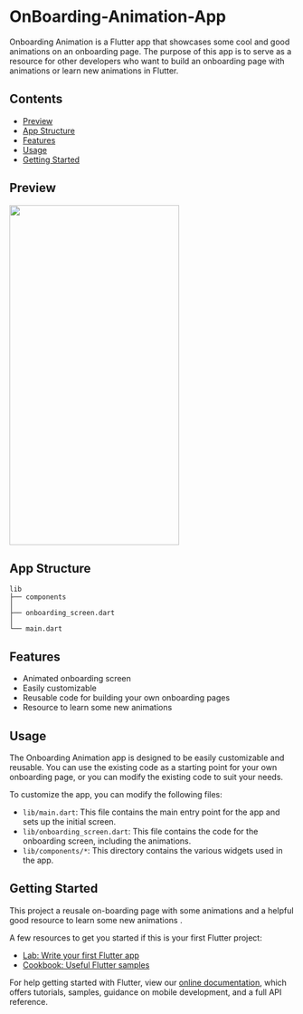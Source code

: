 # OnBoarding-Animation-App

Onboarding Animation is a Flutter app that showcases some cool and good animations on an onboarding page. The purpose of this app is to serve as a resource for other developers who want to build an onboarding page with animations or learn new animations in Flutter.

## Contents

- [Preview](#preview)
- [App Structure](#app-structure)
- [Features](#features)
- [Usage](#usage)
- [Getting Started](#getting-started)

## Preview

<img src="https://github.com/ahmedghaly15/OnBoardng-Animation-App/assets/108659381/aac2e7da-1368-4c0a-9a5f-8126d2ca7415" width= "300" height = "600"/>

## App Structure

```
lib
├── components
│
├── onboarding_screen.dart
│
└── main.dart

```

## Features

- Animated onboarding screen
- Easily customizable
- Reusable code for building your own onboarding pages
- Resource to learn some new animations

## Usage

The Onboarding Animation app is designed to be easily customizable and reusable. You can use the existing code as a starting point for your own onboarding page, or you can modify the existing code to suit your needs.

To customize the app, you can modify the following files:

- `lib/main.dart`: This file contains the main entry point for the app and sets up the initial screen.
- `lib/onboarding_screen.dart`: This file contains the code for the onboarding screen, including the animations.
- `lib/components/*`: This directory contains the various widgets used in the app.

## Getting Started

This project a reusale on-boarding page with some animations and a helpful good resource to learn some new animations .

A few resources to get you started if this is your first Flutter project:

- [Lab: Write your first Flutter app](https://flutter.dev/docs/get-started/codelab)
- [Cookbook: Useful Flutter samples](https://flutter.dev/docs/cookbook)

For help getting started with Flutter, view our
[online documentation](https://flutter.dev/docs), which offers tutorials,
samples, guidance on mobile development, and a full API reference.
